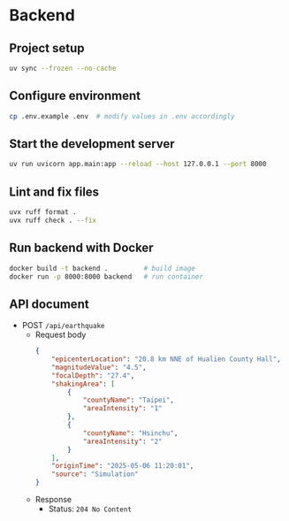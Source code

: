 # Backend

## Project setup
```bash
uv sync --frozen --no-cache
```

## Configure environment
```bash
cp .env.example .env  # modify values in .env accordingly
```

## Start the development server
```bash
uv run uvicorn app.main:app --reload --host 127.0.0.1 --port 8000
```

## Lint and fix files
```bash
uvx ruff format .  
uvx ruff check . --fix   
```

## Run backend with Docker
```bash
docker build -t backend .         # build image
docker run -p 8000:8000 backend   # run container
```

## API document
- POST `/api/earthquake`
  - Request body
    ```json
    {
        "epicenterLocation": "20.8 km NNE of Hualien County Hall",
        "magnitudeValue": "4.5",
        "focalDepth": "27.4",
        "shakingArea": [
            {
                "countyName": "Taipei",
                "areaIntensity": "1"
            },
            {
                "countyName": "Hsinchu",
                "areaIntensity": "2"
            }
        ],
        "originTime": "2025-05-06 11:20:01",
        "source": "Simulation"
    }
    ```
  - Response
    - Status: `204 No Content`